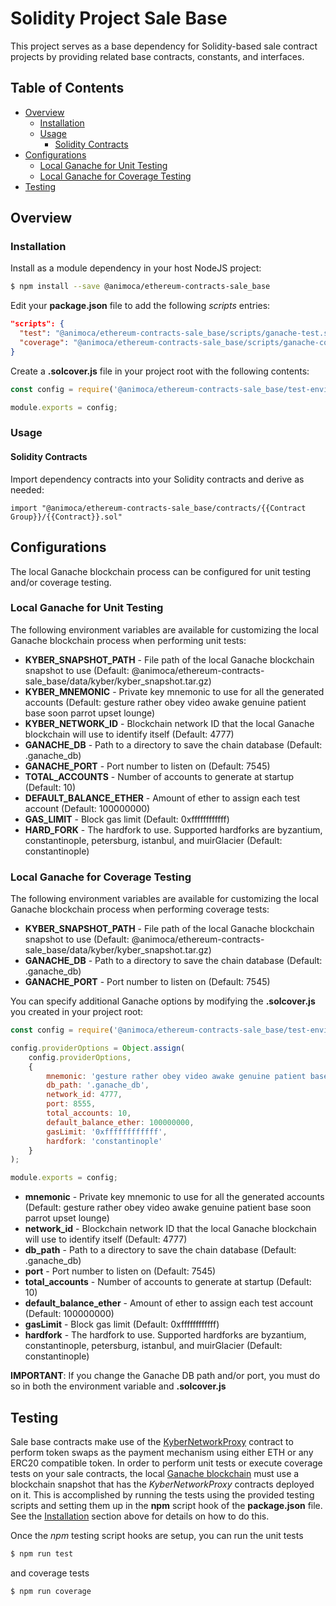 # Solidity Project Sale Base

This project serves as a base dependency for Solidity-based sale contract projects by providing related base contracts, constants, and interfaces.


## Table of Contents

- [Overview](#overview)
  * [Installation](#installation)
  * [Usage](#usage)
    - [Solidity Contracts](#solidity-contracts)
- [Configurations](#configurations)
  * [Local Ganache for Unit Testing](#local-ganache-for-unit-testing)
  * [Local Ganache for Coverage Testing](#local-ganache-for-coverage-testing)
- [Testing](#testing)


## Overview


### Installation

Install as a module dependency in your host NodeJS project:

```bash
$ npm install --save @animoca/ethereum-contracts-sale_base
```


Edit your **package.json** file to add the following _scripts_ entries:

```json
"scripts": {
  "test": "@animoca/ethereum-contracts-sale_base/scripts/ganache-test.sh",
  "coverage": "@animoca/ethereum-contracts-sale_base/scripts/ganache-coverage.sh"
}
```


Create a **.solcover.js** file in your project root with the following contents:

```javascript
const config = require('@animoca/ethereum-contracts-sale_base/test-environment.config');

module.exports = config;
```


### Usage

#### Solidity Contracts

Import dependency contracts into your Solidity contracts and derive as needed:

```solidity
import "@animoca/ethereum-contracts-sale_base/contracts/{{Contract Group}}/{{Contract}}.sol"
```


## Configurations

The local Ganache blockchain process can be configured for unit testing and/or coverage testing.


### Local Ganache for Unit Testing

The following environment variables are available for customizing the local Ganache blockchain process when performing unit tests:

* **KYBER_SNAPSHOT_PATH** - File path of the local Ganache blockchain snapshot to use (Default: @animoca/ethereum-contracts-sale_base/data/kyber/kyber_snapshot.tar.gz)
* **KYBER_MNEMONIC** - Private key mnemonic to use for all the generated accounts (Default: gesture rather obey video awake genuine patient base soon parrot upset lounge)
* **KYBER_NETWORK_ID** - Blockchain network ID that the local Ganache blockchain will use to identify itself (Default: 4777)
* **GANACHE_DB** - Path to a directory to save the chain database (Default: .ganache_db)
* **GANACHE_PORT** - Port number to listen on (Default: 7545)
* **TOTAL_ACCOUNTS** - Number of accounts to generate at startup (Default: 10)
* **DEFAULT_BALANCE_ETHER** - Amount of ether to assign each test account (Default: 100000000)
* **GAS_LIMIT** - Block gas limit (Default: 0xffffffffffff)
* **HARD_FORK** - The hardfork to use. Supported hardforks are byzantium, constantinople, petersburg, istanbul, and muirGlacier (Default: constantinople)


### Local Ganache for Coverage Testing

The following environment variables are available for customizing the local Ganache blockchain process when performing coverage tests:

* **KYBER_SNAPSHOT_PATH** - File path of the local Ganache blockchain snapshot to use (Default: @animoca/ethereum-contracts-sale_base/data/kyber/kyber_snapshot.tar.gz)
* **GANACHE_DB** - Path to a directory to save the chain database (Default: .ganache_db)
* **GANACHE_PORT** - Port number to listen on (Default: 7545)


You can specify additional Ganache options by modifying the **.solcover.js** you created in your project root:

```javascript
const config = require('@animoca/ethereum-contracts-sale_base/test-environment.config');

config.providerOptions = Object.assign(
    config.providerOptions,
    {
        mnemonic: 'gesture rather obey video awake genuine patient base soon parrot upset lounge',
        db_path: '.ganache_db',
        network_id: 4777,
        port: 8555,
        total_accounts: 10,
        default_balance_ether: 100000000,
        gasLimit: '0xffffffffffff',
        hardfork: 'constantinople'
    }
);

module.exports = config;
```


* **mnemonic** - Private key mnemonic to use for all the generated accounts (Default: gesture rather obey video awake genuine patient base soon parrot upset lounge)
* **network_id** - Blockchain network ID that the local Ganache blockchain will use to identify itself (Default: 4777)
* **db_path** - Path to a directory to save the chain database (Default: .ganache_db)
* **port** - Port number to listen on (Default: 7545)
* **total_accounts** - Number of accounts to generate at startup (Default: 10)
* **default_balance_ether** - Amount of ether to assign each test account (Default: 100000000)
* **gasLimit** - Block gas limit (Default: 0xffffffffffff)
* **hardfork** - The hardfork to use. Supported hardforks are byzantium, constantinople, petersburg, istanbul, and muirGlacier (Default: constantinople)


**IMPORTANT**: If you change the Ganache DB path and/or port, you must do so in both the environment variable and **.solcover.js**


## Testing

Sale base contracts make use of the [KyberNetworkProxy](https://developer.kyber.network/docs/API_ABI-KyberNetworkProxy/) contract to perform token swaps as the payment mechanism using either ETH or any ERC20 compatible token. In order to perform unit tests or execute coverage tests on your sale contracts, the local [Ganache blockchain](https://github.com/trufflesuite/ganache-core) must use a blockchain snapshot that has the _KyberNetworkProxy_ contracts deployed on it. This is accomplished by running the tests using the provided testing scripts and setting them up in the **npm** script hook of the **package.json** file. See the [Installation](#installation) section above for details on how to do this.


Once the _npm_ testing script hooks are setup, you can run the unit tests

```bash
$ npm run test
```


and coverage tests

```bash
$ npm run coverage
```
